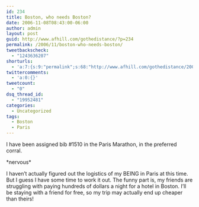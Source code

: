 ```yaml
---
id: 234
title: Boston, who needs Boston?
date: 2006-11-08T08:43:00-06:00
author: admin
layout: post
guid: http://www.afhill.com/gothedistance/?p=234
permalink: /2006/11/boston-who-needs-boston/
tweetbackscheck:
  - "1243636207"
shorturls:
  - 'a:7:{s:9:"permalink";s:68:"http://www.afhill.com/gothedistance/2006/11/boston-who-needs-boston/";s:7:"tinyurl";s:25:"http://tinyurl.com/r3f6fe";s:4:"isgd";s:17:"http://is.gd/A5Ka";s:5:"bitly";s:19:"http://bit.ly/4eaPq";s:5:"snipr";s:22:"http://snipr.com/i2g5q";s:5:"snurl";s:22:"http://snurl.com/i2g5q";s:7:"snipurl";s:24:"http://snipurl.com/i2g5q";}'
twittercomments:
  - 'a:0:{}'
tweetcount:
  - "0"
dsq_thread_id:
  - "19952481"
categories:
  - Uncategorized
tags:
  - Boston
  - Paris
---
```

I have been assigned bib #1510 in the Paris Marathon, in the preferred corral.

\*nervous\*

I haven&#8217;t actually figured out the logistics of my BEING in Paris at this time. But I guess I have some time to work it out. The funny part is, my friends are struggling with paying hundreds of dollars a night for a hotel in Boston. I&#8217;ll be staying with a friend for free, so my trip may actually end up cheaper than theirs!